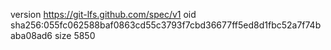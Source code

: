 version https://git-lfs.github.com/spec/v1
oid sha256:055fc062588baf0863cd55c3793f7cbd36677ff5ed8d1fbc52a7f74baba08ad6
size 5850
